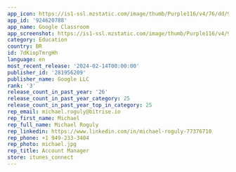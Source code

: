 ```yaml
---
app_icon: https://is1-ssl.mzstatic.com/image/thumb/Purple116/v4/76/dd/9c/76dd9c68-c556-9afd-d0e3-0ab4a40d216f/AppIcon-0-1x_U007emarketing-0-0-0-6-0-0-0-85-220-0.png/1024x1024bb.png
app_id: '924620788'
app_name: Google Classroom
app_screenshot: https://is1-ssl.mzstatic.com/image/thumb/Purple116/v4/90/d1/2a/90d12a5e-a249-7cc9-d11a-e5d2cf19b449/fc2b706b-3626-426f-9ec6-e193440269a7_0_APP_IPHONE_65_0.png/1242x2688bb.png
category: Education
country: BR
id: 7dKiopTmrgHh
language: en
most_recent_release: '2024-02-14T00:00:00'
publisher_id: '281956209'
publisher_name: Google LLC
rank: '3'
release_count_in_past_year: '26'
release_count_in_past_year_category: 25
release_count_in_past_year_top_in_category: 25
rep_email: michael.roguly@bitrise.io
rep_first_name: Michael
rep_full_name: Michael Roguly
rep_linkedin: https://www.linkedin.com/in/michael-roguly-77376710
rep_phone: +1 949-233-3404
rep_photo: michael.jpg
rep_title: Account Manager
store: itunes_connect
---
```

